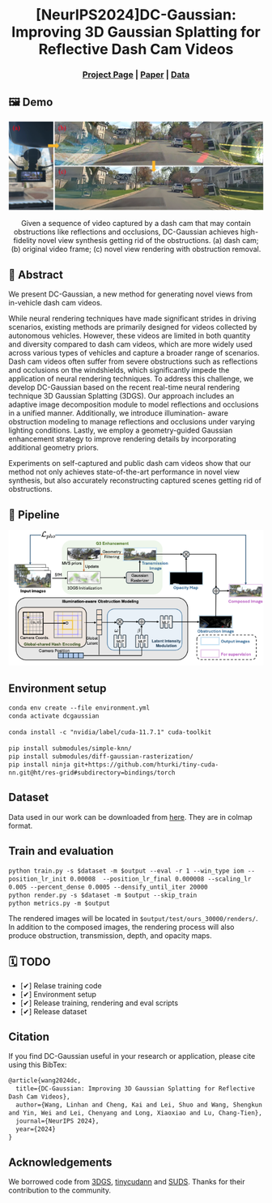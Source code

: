 <div align="center">

  <h1 align="center">[NeurIPS2024]DC-Gaussian: Improving 3D Gaussian Splatting for Reflective Dash Cam Videos</h1>

### [Project Page](https://linhanwang.github.io/dcgaussian/) | [Paper](https://arxiv.org/abs/2405.17705) | [Data](https://zenodo.org/records/13916656)

</div>

## 🖼️ Demo
<div align="center">
<img width="800" alt="image" src="assets/teaser.png">
<p>Given a sequence of video captured by a dash cam that may contain obstructions like reflections and occlusions, DC-Gaussian achieves high-fidelity novel view synthesis getting rid of the obstructions. (a) dash cam; (b) original video frame; (c) novel view rendering with obstruction removal.</p>
</div>

## 📖 Abstract
We present DC-Gaussian, a new method for generating novel views from in-vehicle dash cam videos. 

While neural rendering techniques have made significant strides in driving scenarios, existing methods are primarily designed for videos collected by autonomous vehicles. However, these videos are limited in both quantity and diversity compared to dash cam videos, which are more widely used across various types of vehicles and capture a broader range of scenarios. Dash cam videos often suffer from severe obstructions such as reflections and occlusions on the windshields, which significantly impede the application of neural rendering techniques. To address this challenge, we develop DC-Gaussian based on the recent real-time neural rendering technique 3D Gaussian Splatting (3DGS). Our approach includes an adaptive image decomposition module to model reflections and occlusions in a unified manner. Additionally, we introduce illumination- aware obstruction modeling to manage reflections and occlusions under varying lighting conditions. Lastly, we employ a geometry-guided Gaussian enhancement strategy to improve rendering details by incorporating additional geometry priors.

Experiments on self-captured and public dash cam videos show that our method not only achieves state-of-the-art performance in novel view synthesis, but also accurately reconstructing captured scenes getting rid of obstructions.

## 🚀 Pipeline

<div align="center">
<img width="800" alt="image" src="assets/figure_pipeline.png">
</div>

## Environment setup

```
conda env create --file environment.yml
conda activate dcgaussian

conda install -c "nvidia/label/cuda-11.7.1" cuda-toolkit

pip install submodules/simple-knn/
pip install submodules/diff-gaussian-rasterization/
pip install ninja git+https://github.com/hturki/tiny-cuda-nn.git@ht/res-grid#subdirectory=bindings/torch
```

## Dataset 

Data used in our work can be downloaded from [here](https://zenodo.org/records/13916656). They are in colmap format.

## Train and evaluation

```
python train.py -s $dataset -m $output --eval -r 1 --win_type iom --position_lr_init 0.00008  --position_lr_final 0.000008 --scaling_lr 0.005 --percent_dense 0.0005 --densify_until_iter 20000
python render.py -s $dataset -m $output --skip_train
python metrics.py -m $output
```

The rendered images will be located in `$output/test/ours_30000/renders/`. In addition to the composed images, the rendering process will also produce obstruction, transmission, depth, and opacity maps.

## 🗓️ TODO
- [✔] Relase training code
- [✔] Environment setup
- [✔] Release training, rendering and eval scripts
- [✔] Release dataset

## Citation

If you find DC-Gaussian useful in your research or application, please cite using this BibTex:

```
@article{wang2024dc,
  title={DC-Gaussian: Improving 3D Gaussian Splatting for Reflective Dash Cam Videos},
  author={Wang, Linhan and Cheng, Kai and Lei, Shuo and Wang, Shengkun and Yin, Wei and Lei, Chenyang and Long, Xiaoxiao and Lu, Chang-Tien},
  journal={NeurIPS 2024},
  year={2024}
}
```

## Acknowledgements

We borrowed code from [3DGS](https://github.com/graphdeco-inria/gaussian-splatting), [tinycudann](https://github.com/NVlabs/tiny-cuda-nn) and [SUDS](https://github.com/hturki/suds). Thanks for their contribution to the community.
